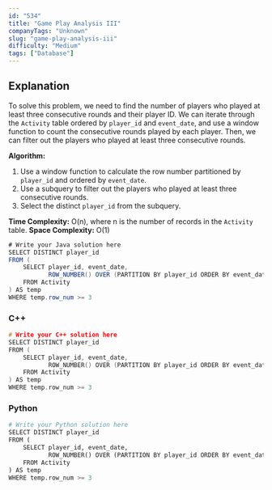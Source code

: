 ```yaml
---
id: "534"
title: "Game Play Analysis III"
companyTags: "Unknown"
slug: "game-play-analysis-iii"
difficulty: "Medium"
tags: ["Database"]
---
```


## Explanation

To solve this problem, we need to find the number of players who played at least three consecutive rounds and their player ID. We can iterate through the `Activity` table ordered by `player_id` and `event_date`, and use a window function to count the consecutive rounds played by each player. Then, we can filter out the players who played at least three consecutive rounds.

**Algorithm:**
1. Use a window function to calculate the row number partitioned by `player_id` and ordered by `event_date`.
2. Use a subquery to filter out the players who played at least three consecutive rounds.
3. Select the distinct `player_id` from the subquery.

**Time Complexity:** O(n), where n is the number of records in the `Activity` table.
**Space Complexity:** O(1)
```java
# Write your Java solution here
SELECT DISTINCT player_id
FROM (
    SELECT player_id, event_date, 
           ROW_NUMBER() OVER (PARTITION BY player_id ORDER BY event_date) as row_num
    FROM Activity
) AS temp
WHERE temp.row_num >= 3
```

### C++
```cpp
# Write your C++ solution here
SELECT DISTINCT player_id
FROM (
    SELECT player_id, event_date, 
           ROW_NUMBER() OVER (PARTITION BY player_id ORDER BY event_date) as row_num
    FROM Activity
) AS temp
WHERE temp.row_num >= 3
```

### Python
```python
# Write your Python solution here
SELECT DISTINCT player_id
FROM (
    SELECT player_id, event_date, 
           ROW_NUMBER() OVER (PARTITION BY player_id ORDER BY event_date) as row_num
    FROM Activity
) AS temp
WHERE temp.row_num >= 3
```